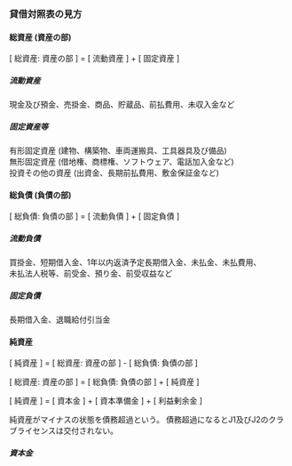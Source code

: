 ### 貸借対照表の見方

#### 総資産 (資産の部)

[ 総資産: 資産の部 ] = [ 流動資産 ] + [ 固定資産 ]

##### 流動資産

現金及び預金、売掛金、商品、貯蔵品、前払費用、未収入金など

##### 固定資産等

有形固定資産 (建物、構築物、車両運搬具、工具器具及び備品)  
無形固定資産 (借地権、商標権、ソフトウェア、電話加入金など)  
投資その他の資産 (出資金、長期前払費用、敷金保証金など)

#### 総負債 (負債の部)

[ 総負債: 負債の部 ] = [ 流動負債 ] + [ 固定負債 ]

##### 流動負債

買掛金、短期借入金、1年以内返済予定長期借入金、未払金、未払費用、  
未払法人税等、前受金、預り金、前受収益など

##### 固定負債

長期借入金、退職給付引当金

#### 純資産

[ 純資産 ] = [ 総資産: 資産の部 ] - [ 総負債: 負債の部 ]

[ 総資産: 資産の部 ] = [ 総負債: 負債の部 ] + [ 純資産 ]

[ 純資産 ] = [ 資本金 ] + [ 資本準備金 ] + [ 利益剰余金 ]

純資産がマイナスの状態を債務超過という。
債務超過になるとJ1及びJ2のクラブライセンスは交付されない。

##### 資本金

